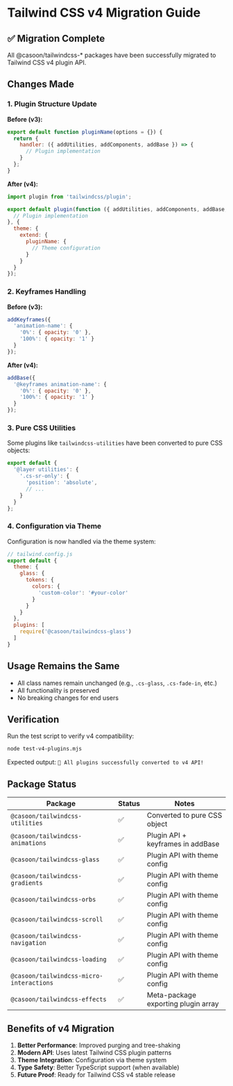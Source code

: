 # Tailwind CSS v4 Migration Guide

## ✅ Migration Complete

All @casoon/tailwindcss-* packages have been successfully migrated to Tailwind CSS v4 plugin API.

## Changes Made

### 1. Plugin Structure Update

**Before (v3):**
```js
export default function pluginName(options = {}) {
  return {
    handler: ({ addUtilities, addComponents, addBase }) => {
      // Plugin implementation
    }
  };
}
```

**After (v4):**
```js
import plugin from 'tailwindcss/plugin';

export default plugin(function ({ addUtilities, addComponents, addBase, theme }) {
  // Plugin implementation
}, {
  theme: {
    extend: {
      pluginName: {
        // Theme configuration
      }
    }
  }
});
```

### 2. Keyframes Handling

**Before (v3):**
```js
addKeyframes({
  'animation-name': {
    '0%': { opacity: '0' },
    '100%': { opacity: '1' }
  }
});
```

**After (v4):**
```js
addBase({
  '@keyframes animation-name': {
    '0%': { opacity: '0' },
    '100%': { opacity: '1' }
  }
});
```

### 3. Pure CSS Utilities

Some plugins like `tailwindcss-utilities` have been converted to pure CSS objects:

```js
export default {
  '@layer utilities': {
    '.cs-sr-only': {
      'position': 'absolute',
      // ...
    }
  }
};
```

### 4. Configuration via Theme

Configuration is now handled via the theme system:

```js
// tailwind.config.js
export default {
  theme: {
    glass: {
      tokens: {
        colors: {
          'custom-color': '#your-color'
        }
      }
    }
  },
  plugins: [
    require('@casoon/tailwindcss-glass')
  ]
}
```

## Usage Remains the Same

- All class names remain unchanged (e.g., `.cs-glass`, `.cs-fade-in`, etc.)
- All functionality is preserved
- No breaking changes for end users

## Verification

Run the test script to verify v4 compatibility:

```bash
node test-v4-plugins.mjs
```

Expected output: `🎉 All plugins successfully converted to v4 API!`

## Package Status

| Package | Status | Notes |
|---------|--------|-------|
| `@casoon/tailwindcss-utilities` | ✅ | Converted to pure CSS object |
| `@casoon/tailwindcss-animations` | ✅ | Plugin API + keyframes in addBase |
| `@casoon/tailwindcss-glass` | ✅ | Plugin API with theme config |
| `@casoon/tailwindcss-gradients` | ✅ | Plugin API with theme config |
| `@casoon/tailwindcss-orbs` | ✅ | Plugin API with theme config |
| `@casoon/tailwindcss-scroll` | ✅ | Plugin API with theme config |
| `@casoon/tailwindcss-navigation` | ✅ | Plugin API with theme config |
| `@casoon/tailwindcss-loading` | ✅ | Plugin API with theme config |
| `@casoon/tailwindcss-micro-interactions` | ✅ | Plugin API with theme config |
| `@casoon/tailwindcss-effects` | ✅ | Meta-package exporting plugin array |

## Benefits of v4 Migration

1. **Better Performance**: Improved purging and tree-shaking
2. **Modern API**: Uses latest Tailwind CSS plugin patterns  
3. **Theme Integration**: Configuration via theme system
4. **Type Safety**: Better TypeScript support (when available)
5. **Future Proof**: Ready for Tailwind CSS v4 stable release
